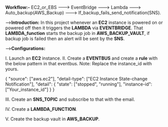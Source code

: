 **Workflow:-**  EC2_or_EBS ---> EventBridge --->  Lambda ---> Auto_backup(AWS_Backup) ---> If_backup_fails_send_notification(SNS).

-->**Introduction:**
In this project whenever an **EC2** instance is powered on or powered off then it triggers the **LAMBDA** via **EVENTBRIDGE**. That **LAMBDA_function** starts the backup job in **AWS_BACKUP_VAULT**, if backup job is failed then an alert will be sent by the **SNS**.

-->**Configurations:**

I. Launch an **EC2** instance.
II. Create a **EVENTBUS** and create a **rule** with the below pattern in that eventbus.
    Note: Replace the instance_id with yours.
        
{
  "source": ["aws.ec2"],
  "detail-type": ["EC2 Instance State-change Notification"],
  "detail": {
    "state": ["stopped", "running"],
    "instance-id": ["Your_instance_id"]
  }
}


III. Create an **SNS_TOPIC** and subscribe to that with the email.

IV. Create a **LAMBDA_FUNCTION**.

V. Create the backup vault in **AWS_BACKUP**.

